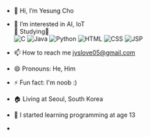 - 👋 Hi, I’m Yesung Cho
- 👀 I’m interested in AI, IoT</br>
📖 Studying📖</br>
![C](https://img.shields.io/badge/C-%23A8B9CC.svg?style=for-the-badge&logo=c&logoColor=white)
![Java](https://img.shields.io/badge/Java-%235382A1.svg?style=for-the-badge&logo=openjdk&logoColor=white)
![Python](https://img.shields.io/badge/Python-%23306998.svg?style=for-the-badge&logo=python&logoColor=white)
![HTML](https://img.shields.io/badge/HTML-%23E34F26.svg?style=for-the-badge&logo=html5&logoColor=white)
![CSS](https://img.shields.io/badge/CSS-%231572B6.svg?style=for-the-badge&logo=css3&logoColor=white)
![JSP](https://img.shields.io/badge/JSP-%23F1C20E.svg?style=for-the-badge&logo=javascript&logoColor=white)

- 📫 How to reach me jyslove05@gmail.com
- 😄 Pronouns: He, Him
- ⚡ Fun fact: I'm noob :)
- 🏠 Living at Seoul, South Korea
- 📖 I started learning programming at age 13
- 
<!---
yesung05/yesung05 is a ✨ special ✨ repository because its `README.md` (this file) appears on your GitHub profile.
You can click the Preview link to take a look at your changes.
--->
